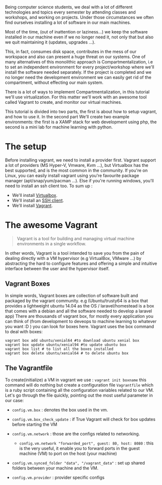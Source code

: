 Being computer science students, we deal with a lot of different technologies and topics every semester by attending classes and workshops, and working on projects. Under those circumstances we often find ourselves installing a lot of software in our main machines.

Most of the time, (out of inattention or laziness...) we keep the software installed in our machine even if we no longer need it, not only that but also we quit maintaining it (updates, upgrades ...).

This, in fact, consumes disk space, contributes in the mess of our workspace and also can present a huge threat on our systems.
One of many alternatives of this monolithic approach is Compartmentalization, i.e to set an independent environment for every project/workshop where we'll install the software needed separately. 
If the project is completed and we no longer need the development environment we can easily get rid of the compartment, without effecting our main system.

There is a lot of ways to implement Compartmentalization, in this tutorial we'll use virtualization.
For this matter we'll work with an awesome tool called Vagrant to create, and monitor  our virtual machines.

This tutorial is divided into two parts, the first is about how to setup vagrant, and how to use it. In the second part We'll create two example environments: the first is a XAMP stack for web development using php, the second is a mini lab for machine learning with python.

# The setup
Before installing vagrant, we need to install a provider first. Vagrant support a lot of providers (MS Hyper-V, Vmware, Kvm ...), but Virtualbox has the best supported, and is the most common in the community.
If you're on Linux, you can easily install vagrant using you're favourite package manager (apt/snap/yum/pacman ...). Else if you're running windows, you'll need to install an ssh client too.
To sum up :
- We'll install [Virtualbox](https://www.virtualbox.org/wiki/Downloads).
- We'll install an [SSH client](https://www.putty.org/).
- We'll install [Vagrant](https://www.vagrantup.com/downloads.html).

# The awesome Vagrant

> Vagrant is a tool for building and managing virtual machine environments in a single workflow. 

In other words, Vagrant is a tool intended to save you from the pain of dealing directly with a VM hypervisor (e.g VirtualBox, VMware ...) by abstracting the hard to configure features and offering a simple and intuitive interface between the user and the hypervisor itself.

## Vagrant Boxes
In simple words, Vagrant boxes are collection of software built and packaged by the vagrant community. e.g (Ubuntu/trusty64 is a box that provides a lightweight ubuntu 14.04 as the OS / laravel/homestead is a box that comes with a debian and all the software needed to develop a laravel app)
There are thousands of vagrant box, for mostly every application you can think of (from development to deveops to machine learning to whatever you want :D ) you can look for boxes here.
Vagrant uses the box command to deal with boxes:

    vagrant box add ubuntu/xenial64 #to download ubuntu xenial box
    vagrant box update ubuntu/xenial94 #to update ubuntu box
    vagrant box list # to list all the boxes installed
    vagrant box delete ubuntu/xenial64 # to delete ubuntu box

## The Vagrantfile
To create(initialize) a VM in vagrant we use : `vagrant init boxname` this command will do nothing but create a configuration file `Vagrantfile` which is a ruby script containing all the configuration variables related to our VM.
Let's go through the file quickly, pointing out the most useful parameter in our case:

- `config.vm.box` : denotes the box used in the vm.

- `config.vm.box_check_update` : if True Vagrant will check for box updates before starting the VM

- `config.vm.network` : those are the configs related to networking.

    - `config.vm.network "forwarded_port", guest: 80, host: 8080` : this is the very useful, it enable you to forward ports in the guest machine (VM) to port on the host (your machine)

- `config.vm.synced_folder "data", "/vagrant_data"` : set up shared folders between your machine and the VM.

- `config.vm.provider` : provider specific configs
